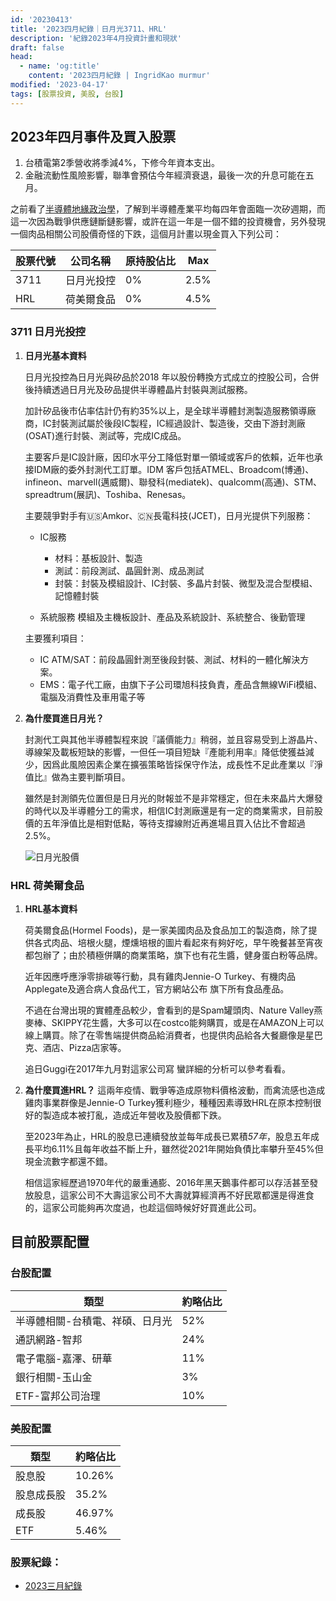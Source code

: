 ```yaml
---
id: '20230413'
title: '2023四月紀錄｜日月光3711、HRL'
description: '紀錄2023年4月投資計畫和現狀'
draft: false
head:
  - name: 'og:title'
    content: '2023四月紀錄 | IngridKao murmur'
modified: '2023-04-17'
tags: [股票投資, 美股, 台股]
---
```


## 2023年四月事件及買入股票

1. 台積電第2季營收將季減4%，下修今年資本支出。
2. 金融流動性風險影響，聯準會預估今年經濟衰退，最後一次的升息可能在五月。

之前看了[半導體地緣政治學](/read/semiconductor)，了解到半導體產業平均每四年會面臨一次矽週期，而這一次因為戰爭供應鏈斷鏈影響，或許在這一年是一個不錯的投資機會，另外發現一個肉品相關公司股價奇怪的下跌，這個月計畫以現金買入下列公司：

|股票代號| 公司名稱 |原持股佔比| Max |
|-------| ------- |---------|-----|
|3711   |日月光投控 |0%       |2.5% |
|HRL    |荷美爾食品 |0%       |4.5% |



### 3711 日月光投控

1. **日月光基本資料**

	日月光投控為日月光與矽品於2018 年以股份轉換方式成立的控股公司，合併後持續透過日月光及矽品提供半導體晶片封裝與測試服務。

	加計矽品後市佔率估計仍有約35%以上，是全球半導體封測製造服務領導廠商，IC封裝測試屬於後段IC製程，IC經過設計、製造後，交由下游封測廠(OSAT)進行封裝、測試等，完成IC成品。
	
	主要客戶是IC設計廠，因印水平分工降低對單一領域或客戶的依賴，近年也承接IDM廠的委外封測代工訂單。IDM 客戶包括ATMEL、Broadcom(博通)、infineon、marvell(邁威爾)、聯發科(mediatek)、qualcomm(高通)、STM、spreadtrum(展訊)、Toshiba、Renesas。
	
	主要競爭對手有🇺🇸Amkor、🇨🇳長電科技(JCET)，日月光提供下列服務：
	- IC服務
		- 材料：基板設計、製造
		- 測試：前段測試、晶圓針測、成品測試
		- 封裝：封裝及模組設計、IC封裝、多晶片封裝、微型及混合型模組、記憶體封裝

	- 系統服務
		模組及主機板設計、產品及系統設計、系統整合、後勤管理

	主要獲利項目：
	- IC ATM/SAT：前段晶圓針測至後段封裝、測試、材料的一體化解決方案。
	- EMS：電子代工廠，由旗下子公司環旭科技負責，產品含無線WiFi模組、電腦及消費性及車用電子等



2. **為什麼買進日月光？**
	
	封測代工與其他半導體製程來說『議價能力』稍弱，並且容易受到上游晶片、導線架及載板短缺的影響，一但任一項目短缺『產能利用率』降低使獲益減少，因爲此風險因素企業在擴張策略皆採保守作法，成長性不足此產業以『淨值比』做為主要判斷項目。

	雖然是封測領先位置但是日月光的財報並不是非常穩定，但在未來晶片大爆發的時代以及半導體分工的需求，相信IC封測廠還是有一定的商業需求，目前股價的五年淨值比是相對低點，等待支撐線附近再進場且買入佔比不會超過2.5%。

	![日月光股價](https://www.tradingview.com/x/9LDJzW0Z/)



### HRL 荷美爾食品
1. **HRL基本資料**

	荷美爾食品(Hormel Foods)，是一家美國肉品及食品加工的製造商，除了提供各式肉品、培根火腿，煙燻培根的圖片看起來有夠好吃，早午晚餐甚至宵夜都包辦了；由於積極併購的商業策略，旗下也有花生醬，健身蛋白粉等品牌。
	
	近年因應呼應淨零排碳等行動，具有雞肉Jennie-O Turkey、有機肉品Applegate及適合病人食品代工，官方網站公布
	<links href="https://www.hormelfoods.com/brands/">旗下所有食品產品</links>。
	

	不過在台灣出現的實體產品較少，會看到的是Spam罐頭肉、Nature Valley燕麥棒、SKIPPY花生醬，大多可以在costco能夠購買，或是在AMAZON上可以線上購買。除了在零售端提供商品給消費者，也提供肉品給各大餐廳像是星巴克、酒店、Pizza店家等。

	追日Guggi在2017年九月對這家公司寫
	<links href="https://www.stockfeel.com.tw/%E8%82%A1%E6%81%AF%E9%80%A3%E7%BA%8C%E6%88%90%E9%95%B7-51-%E5%B9%B4%E7%9A%84%E9%A3%9F%E5%93%81%E5%8A%A0%E5%B7%A5%E5%BB%A0%EF%BC%9A%E8%8D%B7%E7%BE%8E%E7%88%BE%E9%A3%9F%E5%93%81/">蠻詳細的分析</links>可以參考看看。

	

2. **為什麼買進HRL？**
	這兩年疫情、戰爭等造成原物料價格波動，而禽流感也造成雞肉事業群像是Jennie-O Turkey獲利極少，種種因素導致HRL在原本控制很好的製造成本被打亂，造成近年營收及股價都下跌。

	至2023年為止，HRL的股息已連續發放並每年成長已累積*57年*，股息五年成長平均6.11%且每年收益不斷上升，雖然從2021年開始負債比率攀升至45%但現金流數字都還不錯。
	
	相信這家經歷過1970年代的嚴重通膨、2016年黑天鵝事件都可以存活甚至發放股息，這家公司不大壽這家公司不大壽就算經濟再不好民眾都還是得進食的，這家公司能夠再次度過，也趁這個時候好好買進此公司。


## 目前股票配置
### 台股配置
|類型     |約略佔比|
|---------|-------|
|半導體相關-台積電、祥碩、日月光 |52%    |
|通訊網路-智邦   |24%    |
|電子電腦-嘉澤、研華   |11%    |
|銀行相關-玉山金   |3%     |
|ETF-富邦公司治理       |10%    |

### 美股配置

|類型      |約略佔比|
|---------|---------|
|股息股    |10.26%    |
|股息成長股 |35.2%      |
|成長股    |46.97%    |
|ETF      |5.46%     |

### 股票紀錄：
- [2023三月紀錄](/murmur/March2023) 